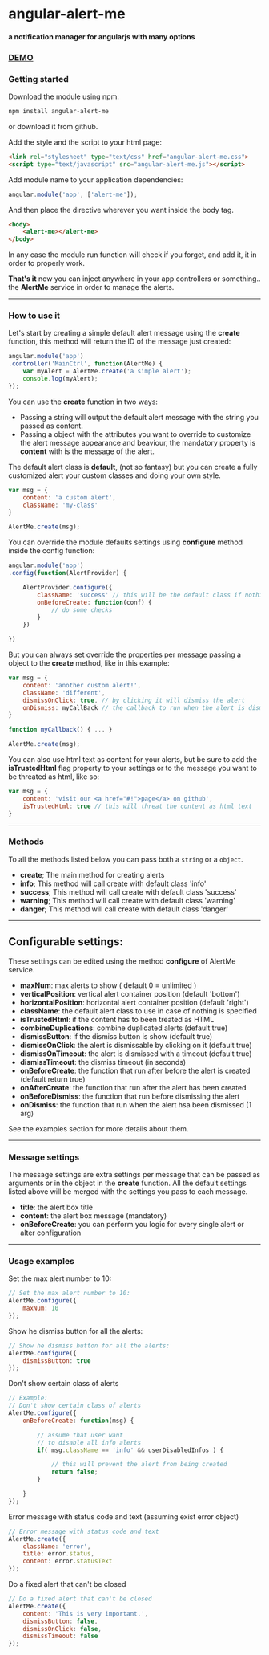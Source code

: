# angular-alert-me
#### a notification manager for angularjs with many options

### [DEMO](http://www.codekraft.it/demos/angular-alert-me/)

### Getting started
Download the module using npm:
```bash
npm install angular-alert-me
```
or download it from github.

Add the style and the script to your html page:
```html
<link rel="stylesheet" type="text/css" href="angular-alert-me.css">
<script type="text/javascript" src="angular-alert-me.js"></script>
```
Add module name to your application dependencies:
```javascript
angular.module('app', ['alert-me']);
```
And then place the __<alert-me>__ directive wherever you want inside the body tag.
```html
<body>
    <alert-me></alert-me>
</body>
```
In any case the module run function will check if you forget, and add it, it in order to properly work.

__That's it__ now you can inject anywhere in your app controllers or something.. the __AlertMe__ service in order to manage the alerts.

---

### How to use it
Let's start by creating a simple default alert message using the __create__ function, this method will return the ID of the message just created:

```javascript
angular.module('app')
.controller('MainCtrl', function(AlertMe) {
    var myAlert = AlertMe.create('a simple alert');
    console.log(myAlert);
});
```
You can use the **create** function in two ways:
* Passing a string will output the default alert message with the string you passed as content.
* Passing a object with the attributes you want to override to customize the alert message appearance and beaviour, the mandatory property is **content** with is the message of the alert.

The default alert class is **default**, (not so fantasy) but you can create a fully customized alert your custom classes and doing your own style.

```javascript
var msg = {
    content: 'a custom alert',
    className: 'my-class'
}

AlertMe.create(msg);
```

You can override the module defaults settings using __configure__ method inside the config function:

```javascript
angular.module('app')
.config(function(AlertProvider) {

    AlertProvider.configure({
        className: 'success' // this will be the default class if nothing is passed,
        onBeforeCreate: function(conf) {
            // do some checks
        }
    })

})
```

But you can always set override the properties per message passing a object to the __create__ method, like in this example:

```javascript
var msg = {
    content: 'another custom alert!',
    className: 'different',
    dismissOnClick: true, // by clicking it will dismiss the alert
    onDismiss: myCallBack // the callback to run when the alert is dismissed
}

function myCallback() { ... }

AlertMe.create(msg);
```

You can also use html text as content for your alerts, but be sure to add the __isTrustedHtml__ flag property to your settings or to the message you want to be threated as html, like so:
```javascript
var msg = {
    content: 'visit our <a href="#!">page</a> on github',
    isTrustedHtml: true // this will threat the content as html text
}

```

---

### Methods
To all the methods listed below you can pass both a `string` or a `object`.
* __create__; The main method for creating alerts
* __info__; This method will call create with default class 'info'
* __success__; This method will call create with default class 'success'
* __warning__; This method will call create with default class 'warning'
* __danger__; This method will call create with default class 'danger'

---

## Configurable settings:
These settings can be edited using the method __configure__ of AlertMe service.
* __maxNum__: max alerts to show ( default 0 = unlimited )
* __verticalPosition__: vertical alert container position (default 'bottom')
* __horizontalPosition__: horizontal alert container position (default 'right')
* __className__: the default alert class to use in case of nothing is specified
* __isTrustedHtml__: if the content has to been treated as HTML
* __combineDuplications__: combine duplicated alerts (default true)
* __dismissButton__: if the dismiss button is show (default true)
* __dismissOnClick__: the alert is dismissable by clicking on it (default true)
* __dismissOnTimeout__: the alert is dismissed with a timeout (default true)
* __dismissTimeout__: the dismiss timeout (in seconds)
* __onBeforeCreate__: the function that run after before the alert is created (default return true)
* __onAfterCreate__: the function that run after the alert has been created
* __onBeforeDismiss__: the function that run before dismissing the alert
* __onDismiss__: the function that run when the alert hsa been dismissed (1 arg)

See the examples section for more details about them.

---

### Message settings
The message settings are extra settings per message that can be passed as arguments or in the object in the __create__ function. All the default settings listed above will be merged with the settings you pass to each message.
* __title__: the alert box title
* __content__: the alert box message (mandatory)
* __onBeforeCreate__: you can perform you logic for every single alert or alter configuration

---

### Usage examples

Set the max alert number to 10:
```javascript
// Set the max alert number to 10:
AlertMe.configure({
    maxNum: 10
});
```

Show he dismiss button for all the alerts:
```javascript
// Show he dismiss button for all the alerts:
AlertMe.configure({
    dismissButton: true
});
```

Don't show certain class of alerts
```javascript
// Example:
// Don't show certain class of alerts
AlertMe.configure({
    onBeforeCreate: function(msg) {

        // assume that user want
        // to disable all info alerts
        if( msg.className == 'info' && userDisabledInfos ) {

            // this will prevent the alert from being created
            return false;
        }

    }
});
```

Error message with status code and text (assuming exist error object)
```javascript
// Error message with status code and text
AlertMe.create({
    className: 'error',
    title: error.status,
    content: error.statusText
});
```

Do a fixed alert that can't be closed
```javascript
// Do a fixed alert that can't be closed
AlertMe.create({
    content: 'This is very important.',
    dismissButton: false,
    dismissOnClick: false,
    dismissTimeout: false
});
```
